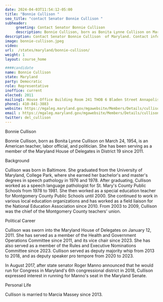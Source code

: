 ```yaml
---
date: 2024-04-03T11:54:12-05:00
title: "Bonnie Cullison "
seo_title: "contact Senator Bonnie Cullison "
subheader:
     greeting: Contact Senator Bonnie Cullison
     description: Bonnie Cullison, born as Bonita Lynne Cullison on March 24, 1954, is an American teacher, labor official, and politician. She has been serving as a member of the Maryland House of Delegates in District 19 since 2011.
description: Contact Senator Bonnie Cullison  of Maryland. Contact information for Bonnie Cullison  includes email address, phone number, and mailing address.
image: bonnie-cullison.jpeg
video:
url:  /states/maryland/bonnie-cullison/
weight: 1
layout: course_home

####candidate
name: Bonnie Cullison
state: Maryland
party: Democratic
role: Representative
inoffice: current
elected: 2011
mailing1: House Office Building Room 241 THOB 6 Bladen Street Annapolis, MD 21401
phone1: 410-841-3883
website: https://mgaleg.maryland.gov/mgawebsite/Members/Details/cullison/
email : https://mgaleg.maryland.gov/mgawebsite/Members/Details/cullison/
twitter: del_cullison
---
```


Bonnie Cullison

Bonnie Cullison, born as Bonita Lynne Cullison on March 24, 1954, is an American teacher, labor official, and politician. She has been serving as a member of the Maryland House of Delegates in District 19 since 2011.

Background

Cullison was born in Baltimore. She graduated from the University of Maryland, College Park, where she earned her bachelor's and master's degrees in speech pathology in 1976 and 1978. After graduating, Cullison worked as a speech language pathologist for St. Mary's County Public Schools from 1978 to 1981. She then worked as a special education teacher for Montgomery County Public Schools until 2000. She continued to work in various local education organizations and has worked as a field liaison for the National Education Association since 2010. From 2003 to 2009, Cullison was the chief of the Montgomery County teachers' union.

Political Career

Cullison was sworn into the Maryland House of Delegates on January 12, 2011. She has served as a member of the Health and Government Operations Committee since 2011, and its vice chair since 2023. She has also served as a member of the Rules and Executive Nominations Committee since 2023. Cullison served as deputy majority whip from 2013 to 2018, and as deputy speaker pro tempore from 2020 to 2023.

In August 2017, after state senator Roger Manno announced that he would run for Congress in Maryland's 6th congressional district in 2018, Cullison expressed interest in running for Manno's seat in the Maryland Senate.

Personal Life

Cullison is married to Marcia Massey since 2013.
